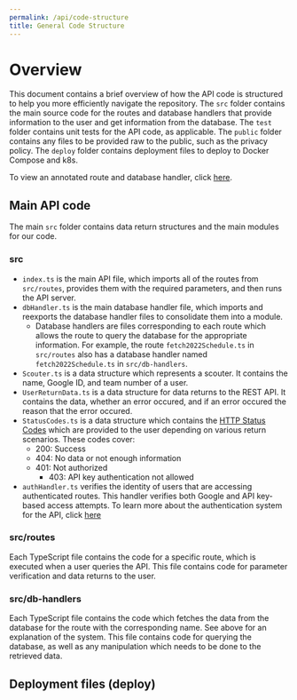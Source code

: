 ```yaml
---
permalink: /api/code-structure
title: General Code Structure
---
```


# Overview
This document contains a brief overview of how the API code is structured to help you more efficiently navigate the repository. The `src` folder contains the main source code for the routes and database handlers that provide information to the user and get information from the database. The `test` folder contains unit tests for the API code, as applicable. The `public` folder contains any files to be provided raw to the public, such as the privacy policy. The `deploy` folder contains deployment files to deploy to Docker Compose and k8s.

To view an annotated route and database handler, click [here](/api/annotated-example).
## Main API code 
The main `src` folder contains data return structures and the main modules for our code.

### src
* `index.ts` is the main API file, which imports all of the routes from `src/routes`, provides them with the required parameters, and then runs the API server.
* `dbHandler.ts` is the main database handler file, which imports and reexports the database handler files to consolidate them into a module.  
  * Database handlers are files corresponding to each route which allows the route to query the database for the appropriate information. For example, the route `fetch2022Schedule.ts` in `src/routes` also has a database handler named `fetch2022Schedule.ts` in `src/db-handlers`.
* `Scouter.ts` is a data structure which represents a scouter. It contains the name, Google ID, and team number of a user.
* `UserReturnData.ts` is a data structure for data returns to the REST API. It contains the data, whether an error occured, and if an error occured the reason that the error occured. 
* `StatusCodes.ts` is a data structure which contains the [HTTP Status Codes](https://developer.mozilla.org/en-US/docs/Web/HTTP/Status) which are provided to the user depending on various return scenarios. These codes cover:  
    * 200: Success
    * 404: No data or not enough information
    * 401: Not authorized 
        * 403: API key authentication not allowed
* `authHandler.ts` verifies the identity of users that are accessing authenticated routes. This handler verifies both Google and API key-based access attempts. To learn more about the authentication system for the API, click [here](/api/authentication)

### src/routes
Each TypeScript file contains the code for a specific route, which is executed when a user queries the API. This file contains code for parameter verification and data returns to the user.

### src/db-handlers
Each TypeScript file contains the code which fetches the data from the database for the route with the corresponding name. See above for an explanation of the system. This file contains code for querying the database, as well as any manipulation which needs to be done to the retrieved data.

## Deployment files (deploy)